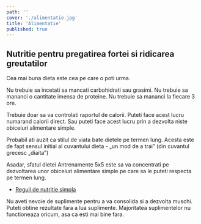 ```yaml
---
path: ''
cover: './alimentatie.jpg'
title: 'Alimentatie'
published: true
---
```


## Nutritie pentru pregatirea fortei si ridicarea greutatilor

Cea mai buna dieta este cea pe care o poti urma.

Nu trebuie sa incetati sa mancati carbohidrati sau grasimi. Nu trebuie sa mananci o cantitate imensa de proteine. Nu trebuie sa mananci la fiecare 3 ore.

Trebuie doar sa va controlati raportul de calorii. Puteti face acest lucru numarand calorii direct. Sau puteti face acest lucru prin a dezvolta niste obiceiuri alimentare simple.

Probabil ati auzit ca stilul de viata bate dietele pe termen lung. Acesta este de fapt sensul initial al cuvantului dieta - „un mod de a trai” (din cuvantul grecesc „diaita”)

Asadar, sfatul dietei Antrenamente 5x5 este sa va concentrati pe dezvoltarea unor obiceiuri alimentare simple pe care sa le puteti respecta pe termen lung.

- [Reguli de nutritie simpla](/alimentatie/dieta-reguli-de-baza)
  <!-- - [Postul intermitent](/alimentatie/intermittent-fasting) -->

Nu aveti nevoie de suplimente pentru a va consolida si a dezvolta muschi. Puteti obtine rezultate fara a lua suplimente. Majoritatea suplimentelor nu functioneaza oricum, asa ca esti mai bine fara.

<!--
- [Doar suplimentele de care aveti nevoie](https://supplements/)

Daca sunteti un tanar, slab, ectomorf, pui masa musculara foarte greu, care se lupta sa creasca in greutate, caloriile lichide va pot ajuta sa obtineti rezultatele pe care vi le doriti.

- [GOMAD pentru baieti tineri, slabi](./) -->
